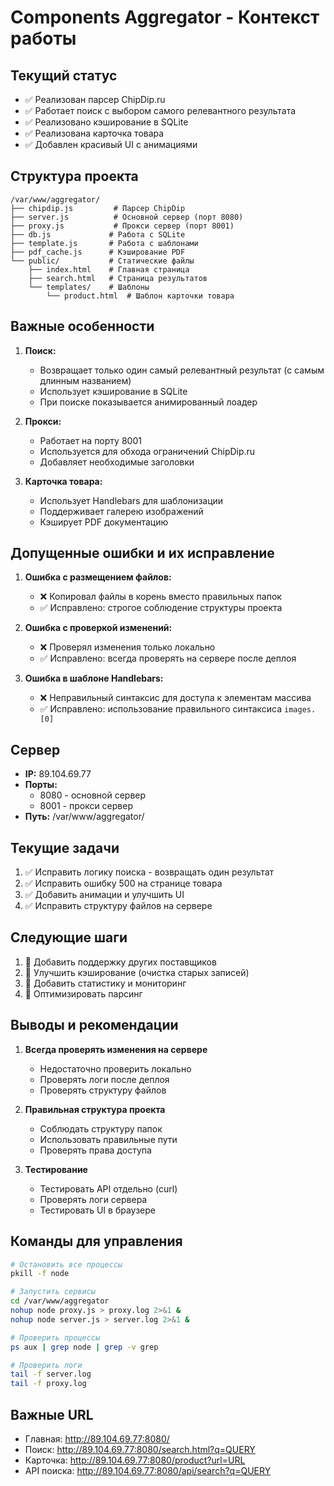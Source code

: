 # Components Aggregator - Контекст работы

## Текущий статус
- ✅ Реализован парсер ChipDip.ru
- ✅ Работает поиск с выбором самого релевантного результата
- ✅ Реализовано кэширование в SQLite
- ✅ Реализована карточка товара
- ✅ Добавлен красивый UI с анимациями

## Структура проекта
```
/var/www/aggregator/
├── chipdip.js         # Парсер ChipDip
├── server.js          # Основной сервер (порт 8080)
├── proxy.js           # Прокси сервер (порт 8001)
├── db.js             # Работа с SQLite
├── template.js       # Работа с шаблонами
├── pdf_cache.js      # Кэширование PDF
└── public/           # Статические файлы
    ├── index.html    # Главная страница
    ├── search.html   # Страница результатов
    └── templates/    # Шаблоны
        └── product.html  # Шаблон карточки товара
```

## Важные особенности
1. **Поиск:**
   - Возвращает только один самый релевантный результат (с самым длинным названием)
   - Использует кэширование в SQLite
   - При поиске показывается анимированный лоадер

2. **Прокси:**
   - Работает на порту 8001
   - Используется для обхода ограничений ChipDip.ru
   - Добавляет необходимые заголовки

3. **Карточка товара:**
   - Использует Handlebars для шаблонизации
   - Поддерживает галерею изображений
   - Кэширует PDF документацию

## Допущенные ошибки и их исправление
1. **Ошибка с размещением файлов:**
   - ❌ Копировал файлы в корень вместо правильных папок
   - ✅ Исправлено: строгое соблюдение структуры проекта

2. **Ошибка с проверкой изменений:**
   - ❌ Проверял изменения только локально
   - ✅ Исправлено: всегда проверять на сервере после деплоя

3. **Ошибка в шаблоне Handlebars:**
   - ❌ Неправильный синтаксис для доступа к элементам массива
   - ✅ Исправлено: использование правильного синтаксиса `images.[0]`

## Сервер
- **IP:** 89.104.69.77
- **Порты:** 
  - 8080 - основной сервер
  - 8001 - прокси сервер
- **Путь:** /var/www/aggregator/

## Текущие задачи
1. ✅ Исправить логику поиска - возвращать один результат
2. ✅ Исправить ошибку 500 на странице товара
3. ✅ Добавить анимации и улучшить UI
4. ✅ Исправить структуру файлов на сервере

## Следующие шаги
1. 🔄 Добавить поддержку других поставщиков
2. 🔄 Улучшить кэширование (очистка старых записей)
3. 🔄 Добавить статистику и мониторинг
4. 🔄 Оптимизировать парсинг

## Выводы и рекомендации
1. **Всегда проверять изменения на сервере**
   - Недостаточно проверить локально
   - Проверять логи после деплоя
   - Проверять структуру файлов

2. **Правильная структура проекта**
   - Соблюдать структуру папок
   - Использовать правильные пути
   - Проверять права доступа

3. **Тестирование**
   - Тестировать API отдельно (curl)
   - Проверять логи сервера
   - Тестировать UI в браузере

## Команды для управления
```bash
# Остановить все процессы
pkill -f node

# Запустить сервисы
cd /var/www/aggregator
nohup node proxy.js > proxy.log 2>&1 &
nohup node server.js > server.log 2>&1 &

# Проверить процессы
ps aux | grep node | grep -v grep

# Проверить логи
tail -f server.log
tail -f proxy.log
```

## Важные URL
- Главная: http://89.104.69.77:8080/
- Поиск: http://89.104.69.77:8080/search.html?q=QUERY
- Карточка: http://89.104.69.77:8080/product?url=URL
- API поиска: http://89.104.69.77:8080/api/search?q=QUERY
